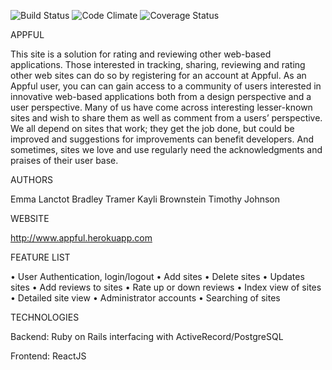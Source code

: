 ![Build Status](https://codeship.com/projects/cb7d6420-068d-0135-f11c-1e034e17b246/status?branch=master)
![Code Climate](https://codeclimate.com/github/emlanctot/appful.png)
![Coverage Status](https://coveralls.io/repos/emlanctot/appful/badge.png)

APPFUL

This site is a solution for rating and reviewing other web-based applications. Those interested in tracking, sharing, reviewing and rating other web sites can do so by registering for an account at Appful. As an Appful user, you can can gain access to a community of users interested in innovative web-based applications both from a design perspective and a user perspective. Many of us have come across interesting lesser-known sites and wish to share them as well as comment from a users’ perspective. We all depend on sites that work; they get the job done, but could be improved and suggestions for improvements can benefit developers. And sometimes, sites we love and use regularly need the acknowledgments and praises of their user base.


AUTHORS

Emma Lanctot
Bradley Tramer
Kayli Brownstein
Timothy Johnson


WEBSITE

http://www.appful.herokuapp.com


FEATURE LIST

• User Authentication, login/logout
• Add sites
• Delete sites
• Updates sites
• Add reviews to sites
• Rate up or down reviews
• Index view of sites
• Detailed site view
• Administrator accounts
• Searching of sites


TECHNOLOGIES

Backend: Ruby on Rails interfacing with ActiveRecord/PostgreSQL

Frontend: ReactJS
